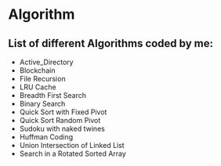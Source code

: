 # Algorithm

## List of different Algorithms coded by me:
 - Active_Directory
 - Blockchain
 - File Recursion
 - LRU Cache
 - Breadth First Search 
 - Binary Search
 - Quick Sort with Fixed Pivot
 - Quick Sort Random Pivot
 - Sudoku with naked twines
 - Huffman Coding
 - Union Intersection of Linked List
 - Search in a Rotated Sorted Array
